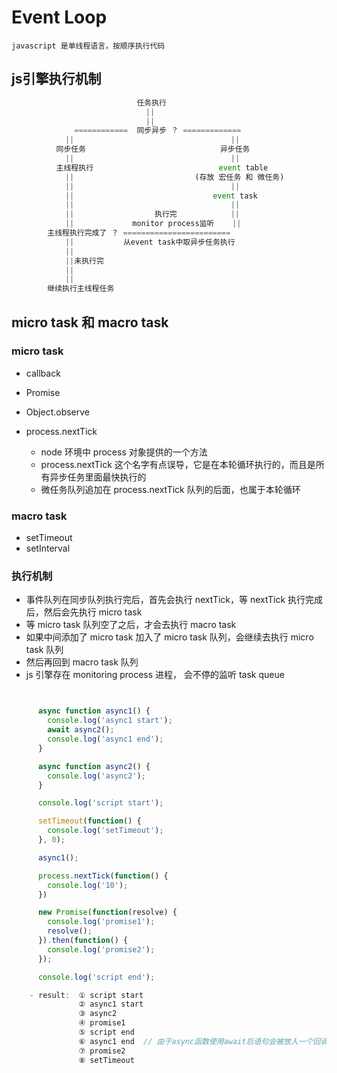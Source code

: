 # Event Loop

`javascript 是单线程语言，按顺序执行代码`

## js引擎执行机制

```js
                            任务执行
                              ||
                              ||
              ============  同步异步 ？ =============
            ||                                   ||
          同步任务                              异步任务
            ||                                   ||
          主线程执行                            event table
            ||                           (存放 宏任务 和 微任务)
            ||                                   ||
            ||                               event task
            ||                                   ||
            ||                  执行完            ||
            ||             monitor process监听    ||
        主线程执行完成了 ？ ========================
            ||           从event task中取异步任务执行
            ||
            ||未执行完
            ||
            ||
        继续执行主线程任务
```

## micro task 和 macro task

### micro task

- callback
- Promise
- Object.observe

- process.nextTick
  - node 环境中 process 对象提供的一个方法
  - process.nextTick 这个名字有点误导，它是在本轮循环执行的，而且是所有异步任务里面最快执行的
  - 微任务队列追加在 process.nextTick 队列的后面，也属于本轮循环

### macro task

- setTimeout
- setInterval

### 执行机制

- 事件队列在同步队列执行完后，首先会执行 nextTick，等 nextTick 执行完成后，然后会先执行 micro task
- 等 micro task 队列空了之后，才会去执行 macro task
- 如果中间添加了 micro task 加入了 micro task 队列，会继续去执行 micro task 队列
- 然后再回到 macro task 队列
- js 引擎存在 monitoring process 进程， 会不停的监听 task queue

```js


      async function async1() {
        console.log('async1 start');
        await async2();
        console.log('async1 end');
      }

      async function async2() {
        console.log('async2');
      }

      console.log('script start');

      setTimeout(function() {
        console.log('setTimeout');
      }, 0);

      async1();

      process.nextTick(function() {
        console.log('10');
      })

      new Promise(function(resolve) {
        console.log('promise1');
        resolve();
      }).then(function() {
        console.log('promise2');
      });

      console.log('script end');

    - result:  ① script start
               ② async1 start
               ③ async2
               ④ promise1
               ⑤ script end
               ⑥ async1 end  // 由于async函数使用await后语句会被放入一个回调函数中(微任务中)
               ⑦ promise2
               ⑧ setTimeout

```
